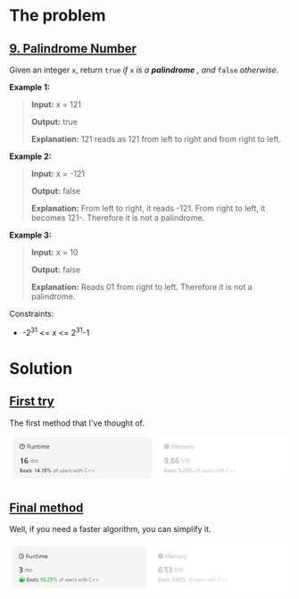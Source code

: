 # The problem

## [9. Palindrome Number](/easy/9PalindromeNumber/Readme.md)
Given an integer `x`, return `true` _if_ `x` _is a_ _**palindrome**_ _, and_ `false` _otherwise_.

**Example 1:**

>**Input:** x = 121
>
>**Output:** true
>
>**Explanation:** 121 reads as 121 from left to right and from right to left.

**Example 2:**

>**Input:** x = -121
>
>**Output:** false
>
>**Explanation:** From left to right, it reads -121. From right to left, it becomes 121-. Therefore it is not a palindrome.

**Example 3:**

>**Input:** x = 10
>
>**Output:** false
>
>**Explanation:** Reads 01 from right to left. Therefore it is not a palindrome.


Constraints:

* -2<sup>31</sup> <= x <= 2<sup>31</sup>-1


# Solution

## [First try](firsttry.cpp)

The first method that I've thought of.

![first](firstscore.jpg)


## [Final method](finalpalindrome.cpp)

Well, if you need a faster algorithm, you can simplify it. 

![final](finalscore.jpg)
